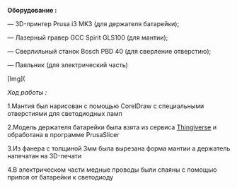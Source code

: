 **Оборудование :**

— 3D-принтер Prusa i3 MK3 (для держателя  батарейки);

— Лазерный гравер GCC Spirit GLS100 (для мантии);

— Сверлильный станок Bosch PBD 40 (для сверление отверстию); 

— Паяльник (для электрический часть)

[Img](


*Ход работы :*

1.Мантия был нарисован с помощью CorelDraw с специальными отверстиями для светодиодных ламп  


2.Модель держателя  батарейки была взята из сервиса [Thingiverse](https://www.thingiverse.com/) и обработана в программе PrusaSlicer


3.Из фанера с толщиной 3мм была вырезана форма мантии а держатель напечатан на 3D-печати 



4.В электрическом части медные проводы были спаяны с помощью припоя от батарейки к светодиоду 
